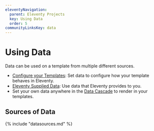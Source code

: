 ```yaml
---
eleventyNavigation:
  parent: Eleventy Projects
  key: Using Data
  order: 5
communityLinksKey: data
---
```


# Using Data

Data can be used on a template from multiple different sources.

- [Configure your Templates](/docs/data-configuration/): Set data to configure how your template behaves in Eleventy.
- [Eleventy Supplied Data](/docs/data-eleventy-supplied/): Use data that Eleventy provides to you.
- Set your own data anywhere in the [Data Cascade](/docs/data-cascade/) to render in your templates.

## Sources of Data

{% include "datasources.md" %}
